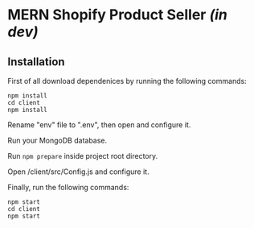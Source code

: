 # MERN Shopify Product Seller *(in dev)*

## Installation
First of all download dependenices by running the following commands:
```
npm install
cd client
npm install
```
Rename "env" file to ".env", then open and configure it.

Run your MongoDB database.

Run `npm prepare` inside project root directory.

Open /client/src/Config.js and configure it.

Finally, run the following commands:
```
npm start
cd client
npm start
```
